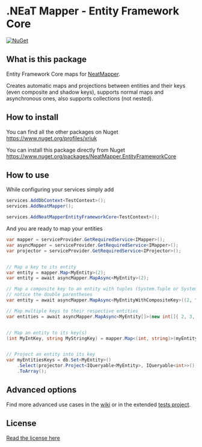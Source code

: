 # .NEaT Mapper - Entity Framework Core

[![NuGet](https://img.shields.io/nuget/v/NeatMapper.EntityFrameworkCore.svg?label=NuGet)](https://www.nuget.org/packages/NeatMapper.EntityFrameworkCore)

## What is this package

Entity Framework Core maps for [NeatMapper](https://www.nuget.org/packages/NeatMapper).

Creates automatic maps and projections between entities and their keys (even composite and shadow keys), supports normal maps and asynchronous ones, also supports collections (not nested).

## How to install

You can find all the other packages on Nuget https://www.nuget.org/profiles/xriuk

You can install this package directly from Nuget https://www.nuget.org/packages/NeatMapper.EntityFrameworkCore

## How to use

While configuring your services simply add

```csharp
services.AddDbContext<TestContext>();
services.AddNeatMapper();

services.AddNeatMapperEntityFrameworkCore<TestContext>();
```

And you are ready to map your entities

```csharp
var mapper = serviceProvider.GetRequiredService<IMapper>();
var asyncMapper = serviceProvider.GetRequiredService<IMapper>();
var projector = serviceProvider.GetRequiredService<IProjector>();


// Map a key to its entity
var entity = mapper.Map<MyEntity>(2);
var entity = await asyncMapper.MapAsync<MyEntity>(2);

// Map a composite key to an entity with tuples (System.Tuple or System.ValueTuple),
// notice the double parentheses
var entity = await asyncMapper.MapAsync<MyEntityWithCompositeKey>((2, "StringKey"));

// Map multiple keys to their respective entities
var entities = await asyncMapper.MapAsync<MyEntity[]>(new int[]{ 2, 3, ... });


// Map an entity to its key(s)
(int MyIntKey, string MyStringKey) = mapper.Map<(int, string)>(myEntity);


// Project an entity into its key
var myEntitiesKeys = db.Set<MyEntity>()
    .Select(projector.Project<IQueryable<MyEntity>, IQueryable<int>>())
    .ToArray();
```

## Advanced options

Find more advanced use cases in the [wiki](https://github.com/Xriuk/NeatMapper/wiki/Entity-Framework-Core) or in the extended [tests project](https://github.com/Xriuk/NeatMapper/tree/main/tests/NeatMapper.EntityFrameworkCore.Tests).

## License

[Read the license here](https://github.com/Xriuk/NeatMapper/blob/main/LICENSE.md)